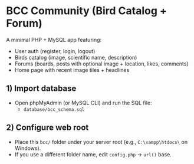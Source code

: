 # BCC Community (Bird Catalog + Forum)

A minimal PHP + MySQL app featuring:
- User auth (register, login, logout)
- Birds catalog (image, scientific name, description)
- Forums (boards, posts with optional image + location, likes, comments)
- Home page with recent image tiles + headlines

## 1) Import database
- Open phpMyAdmin (or MySQL CLI) and run the SQL file:
  - `database/bcc_schema.sql`

## 2) Configure web root
- Place this `bcc/` folder under your server root (e.g., `C:\xampp\htdocs\` on Windows).
- If you use a different folder name, edit `config.php` -> `url()` base.